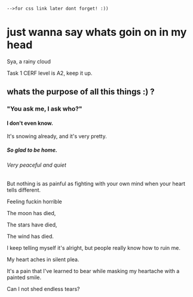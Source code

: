 <!DOCTYPE html>
<html lang="en">
<head>
    <meta charset="UTF-8">
    <meta name="viewport" content="width=device-width, initial-scale=1.0">
    <title> Hey Sya, Its Sya :) </title>
    
    -->for css link later dont forget! :))
</head>
<body>

<h1>just wanna say whats goin on in my head</h1>

<p>Sya, a rainy cloud</p>
<p>Task 1 CERF level is A2, keep it up.</p>

<h2>whats the purpose of all this things :) ?</h2>
<h3>"You ask me, I ask who?"</h3>
<h4>I don't even know.</h4>

<p>It's snowing already, and it's very pretty.</p>
<h5>So glad to be home.</h5>
<h6>Very peaceful and quiet</h6>

<p>But nothing is as painful as fighting with your own mind when your heart tells different.</p>
<p>Feeling fuckin horrible</p>

<!-- Your poem section -->
<p>The moon has died,</p>
<p>The stars have died,</p>
<p>The wind has died.</p>

<p>I keep telling myself it's alright, but people really know how to ruin me.</p>
<p>My heart aches in silent plea.</p>

<p>It's a pain that I've learned to bear while masking my heartache with a painted smile.</p>
<p>Can I not shed endless tears?</p>

</body>
</html>
